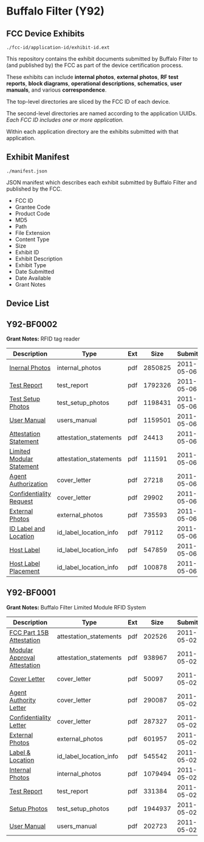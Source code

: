 # Buffalo Filter (Y92)
## FCC Device Exhibits

```
./fcc-id/application-id/exhibit-id.ext
```

This repository contains the exhibit documents submitted by Buffalo Filter to (and published by) the FCC as part of the device certification process.

These exhibits can include **internal photos**, **external photos**, **RF test reports**, **block diagrams**, **operational descriptions**, **schematics**, **user manuals**, and various **correspondence**.

The top-level directories are sliced by the FCC ID of each device.

The second-level directories are named according to the application UUIDs. *Each FCC ID includes one or more application.*

Within each application directory are the exhibits submitted with that application. 

## Exhibit Manifest

```
./manifest.json
```

JSON manifest which describes each exhibit submitted by Buffalo Filter and published by the FCC.

- FCC ID
- Grantee Code
- Product Code
- MD5
- Path
- File Extension
- Content Type
- Size
- Exhibit ID
- Exhibit Description
- Exhibit Type
- Date Submitted
- Date Available
- Grant Notes

## Device List
## Y92-BF0002
**Grant Notes:** RFID tag reader

| Description | Type | Ext | Size | Submitted | Available |
| ----------- | ---- | --- | ---- | --------- | --------- |
| [Inernal Photos](Y92-BF0002/3bf85c684a6f016bd641271c00a67781/1460382.pdf) | internal_photos | pdf | 2850825 | 2011-05-06 | 2011-05-06 |
| [Test Report](Y92-BF0002/3bf85c684a6f016bd641271c00a67781/1460375.pdf) | test_report | pdf | 1792326 | 2011-05-06 | 2011-05-06 |
| [Test Setup Photos](Y92-BF0002/3bf85c684a6f016bd641271c00a67781/1460385.pdf) | test_setup_photos | pdf | 1198431 | 2011-05-06 | 2011-05-06 |
| [User Manual](Y92-BF0002/3bf85c684a6f016bd641271c00a67781/1460384.pdf) | users_manual | pdf | 1159501 | 2011-05-06 | 2011-05-06 |
| [Attestation Statement](Y92-BF0002/3bf85c684a6f016bd641271c00a67781/1460377.pdf) | attestation_statements | pdf | 24413 | 2011-05-06 | 2011-05-06 |
| [Limited Modular Statement](Y92-BF0002/3bf85c684a6f016bd641271c00a67781/1460379.pdf) | attestation_statements | pdf | 111591 | 2011-05-06 | 2011-05-06 |
| [Agent Authorization](Y92-BF0002/3bf85c684a6f016bd641271c00a67781/1460374.pdf) | cover_letter | pdf | 27218 | 2011-05-06 | 2011-05-06 |
| [Confidentiality Request](Y92-BF0002/3bf85c684a6f016bd641271c00a67781/1460378.pdf) | cover_letter | pdf | 29902 | 2011-05-06 | 2011-05-06 |
| [External Photos](Y92-BF0002/3bf85c684a6f016bd641271c00a67781/1460376.pdf) | external_photos | pdf | 735593 | 2011-05-06 | 2011-05-06 |
| [ID Label and Location](Y92-BF0002/3bf85c684a6f016bd641271c00a67781/1460380.pdf) | id_label_location_info | pdf | 79112 | 2011-05-06 | 2011-05-06 |
| [Host Label](Y92-BF0002/3bf85c684a6f016bd641271c00a67781/1460381.pdf) | id_label_location_info | pdf | 547859 | 2011-05-06 | 2011-05-06 |
| [Host Label Placement](Y92-BF0002/3bf85c684a6f016bd641271c00a67781/1460383.pdf) | id_label_location_info | pdf | 100878 | 2011-05-06 | 2011-05-06 |
## Y92-BF0001
**Grant Notes:** Buffalo Filter Limited Module RFID System

| Description | Type | Ext | Size | Submitted | Available |
| ----------- | ---- | --- | ---- | --------- | --------- |
| [FCC Part 15B Attestation](Y92-BF0001/78aff533de59b91ca00f60e9ad6cacf5/1457958.pdf) | attestation_statements | pdf | 202526 | 2011-05-02 | 2011-05-02 |
| [Modular Approval Attestation](Y92-BF0001/78aff533de59b91ca00f60e9ad6cacf5/1457959.pdf) | attestation_statements | pdf | 938967 | 2011-05-02 | 2011-05-02 |
| [Cover Letter](Y92-BF0001/78aff533de59b91ca00f60e9ad6cacf5/1457955.pdf) | cover_letter | pdf | 50097 | 2011-05-02 | 2011-05-02 |
| [Agent Authority Letter](Y92-BF0001/78aff533de59b91ca00f60e9ad6cacf5/1457956.pdf) | cover_letter | pdf | 290087 | 2011-05-02 | 2011-05-02 |
| [Confidentiality Letter](Y92-BF0001/78aff533de59b91ca00f60e9ad6cacf5/1457957.pdf) | cover_letter | pdf | 287327 | 2011-05-02 | 2011-05-02 |
| [External Photos](Y92-BF0001/78aff533de59b91ca00f60e9ad6cacf5/1457981.pdf) | external_photos | pdf | 601957 | 2011-05-02 | 2011-05-02 |
| [Label & Location](Y92-BF0001/78aff533de59b91ca00f60e9ad6cacf5/1457982.pdf) | id_label_location_info | pdf | 545542 | 2011-05-02 | 2011-05-02 |
| [Internal Photos](Y92-BF0001/78aff533de59b91ca00f60e9ad6cacf5/1457983.pdf) | internal_photos | pdf | 1079494 | 2011-05-02 | 2011-05-02 |
| [Test Report](Y92-BF0001/78aff533de59b91ca00f60e9ad6cacf5/1457965.pdf) | test_report | pdf | 331384 | 2011-05-02 | 2011-05-02 |
| [Setup Photos](Y92-BF0001/78aff533de59b91ca00f60e9ad6cacf5/1457966.pdf) | test_setup_photos | pdf | 1944937 | 2011-05-02 | 2011-05-02 |
| [User Manual](Y92-BF0001/78aff533de59b91ca00f60e9ad6cacf5/1457967.pdf) | users_manual | pdf | 202723 | 2011-05-02 | 2011-05-02 |
